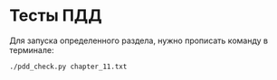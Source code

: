 # Тесты ПДД
Для запуска определенного раздела, нужно прописать команду в терминале:  
```bash
./pdd_check.py chapter_11.txt
```

